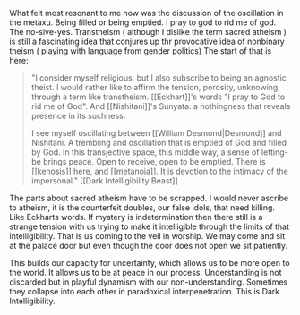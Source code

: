 What felt most resonant to me now was the discussion of the oscillation in the metaxu. Being filled or being emptied. I pray to god to rid me of god. The no-sive-yes. Transtheism ( although I dislike the term sacred atheism ) is still a fascinating idea that conjures up thr provocative idea of nonbinary theism ( playing with language from gender politics) The start of that is here:

> "I consider myself religious, but I also subscribe to being an agnostic theist. I would rather like to affirm the tension, porosity, unknowing, through a term like transtheism. [[Eckhart]]'s words "I pray to God to rid me of God". And [[Nishitani]]'s Sunyata: a nothingness that reveals presence in its suchness.
>
> I see myself oscillating between [[William Desmond|Desmond]] and Nishitani. A trembling and oscillation that is emptied of God and filled by God. In this transjective space, this middle way, a sense of letting-be brings peace. Open to receive, open to be emptied. There is [[kenosis]] here, and [[metanoia]]. It is devotion to the intimacy of the impersonal."
[[Dark Intelligibility Beast]]


The parts about sacred atheism have to be scrapped. I would never ascribe to atheism, it is the counterfeit doubles, our false idols, that need killing. Like Eckharts words. If mystery is indetermination then there still is a strange tension with us trying to make it intelligible through the limits of that intelligibility. That is us coming to the veil in worship. We may come and sit at the palace door but even though the door does not open we sit patiently.

This builds our capacity for uncertainty, which allows us to be more open to the world. It allows us to be at peace in our process. Understanding is not discarded but in playful dynamism with our non-understanding. Sometimes they collapse into each other in paradoxical interpenetration. This is Dark Intelligibility.